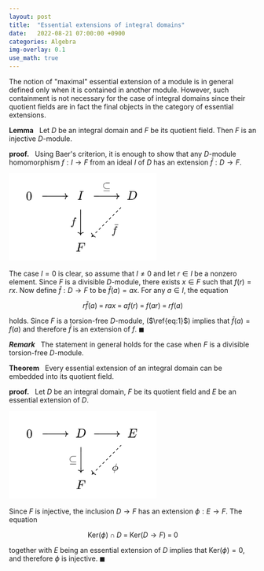 ```yaml
---
layout: post
title:  "Essential extensions of integral domains"
date:   2022-08-21 07:00:00 +0900
categories: Algebra
img-overlay: 0.1
use_math: true
---
```


The notion of "maximal" essential extension of a module is in general defined only when it is contained in another module. However, such containment is not necessary for the case of integral domains since their quotient fields are in fact the final objects in the category of essential extensions.

**Lemma** &nbsp; Let $D$ be an integral domain and $F$ be its quotient field. Then $F$ is an injective $D$-module.

**proof.** &nbsp; Using Baer's criterion, it is enough to show that any $D$-module homomorphism $f : I \to F$ from an ideal $I$ of $D$ has an extension $\bar{f} : D \to F$.

<img src="/image/2022-08-21-1/1.png" width="300" class="center" />

The case $I=0$ is clear, so assume that $I \neq 0$ and let $r \in I$ be a nonzero element. Since $F$ is a divisible $D$-module, there exists $x \in F$ such that $f(r) = rx$. Now define $\bar{f} : D \to F$ to be $\bar{f}(a) = ax$. For any $a \in I$, the equation

$$\begin{equation}\label{eq:1}
r\bar{f}(a) \;=\; rax \;=\; af(r) \;=\; f(ar) \;=\; rf(a)
\end{equation}$$

holds. Since $F$ is a torsion-free $D$-module, ($\ref{eq:1}$) implies that $\bar{f}(a) = f(a)$ and therefore $\bar{f}$ is an extension of $f$. $\blacksquare$

_**Remark**_ &nbsp; The statement in general holds for the case when $F$ is a divisible torsion-free $D$-module.

**Theorem** &nbsp; Every essential extension of an integral domain can be embedded into its quotient field.

**proof.** &nbsp; Let $D$ be an integral domain, $F$ be its quotient field and $E$ be an essential extension of $D$.

<img src="/image/2022-08-21-1/2.png" width="300" class="center" />

Since $F$ is injective, the inclusion $D \to F$ has an extension $\phi : E \to F$. The equation

$$\begin{equation}\label{eq:2}
\mathrm{Ker}(\phi) \cap D \;=\; \mathrm{Ker}(D \to F) \;=\; 0
\end{equation}$$

together with $E$ being an essential extension of $D$ implies that $\mathrm{Ker}(\phi) = 0$, and therefore $\phi$ is injective. $\blacksquare$